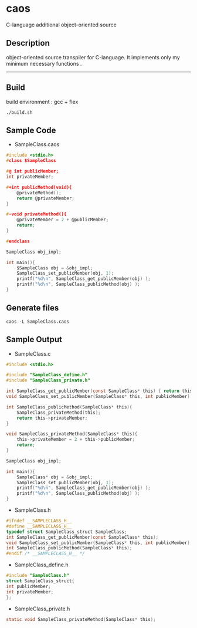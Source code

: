 # caos
C-language additional object-oriented source

## Description
object-oriented source transpiler for C-language.
It implements only my minimum necessary functions .

---
## Build
build environment : gcc + flex

``` ./build.sh ```

## Sample Code

* SampleClass.caos

```c
#include <stdio.h>
#class $SampleClass

#@ int publicMember;
int privateMember;

#+int publicMethod(void){
    @privateMethod();
    return @privateMember;
}

#-void privateMethod(){
    @privateMember = 2 + @publicMember;
    return;
}

#endclass

SampleClass obj_impl;

int main(){
    $SampleClass obj = &obj_impl;
    SampleClass_set_publicMember(obj, 1);
    printf("%d\n", SampleClass_get_publicMember(obj) );
    printf("%d\n", SampleClass_publicMethod(obj) );
}
```

## Generate files
```caos -L SampleClass.caos```

## Sample Output
* SampleClass.c

```c
#include <stdio.h>

#include "SampleClass_define.h"
#include "SampleClass_private.h"

int SampleClass_get_publicMember(const SampleClass* this) { return this->publicMember; }
void SampleClass_set_publicMember(SampleClass* this, int publicMember) { this->publicMember = publicMember; }

int SampleClass_publicMethod(SampleClass* this){
    SampleClass_privateMethod(this);
    return this->privateMember;
}

void SampleClass_privateMethod(SampleClass* this){
    this->privateMember = 2 + this->publicMember;
    return;
}

SampleClass obj_impl;

int main(){
    SampleClass* obj = &obj_impl;
    SampleClass_set_publicMember(obj, 1);
    printf("%d\n", SampleClass_get_publicMember(obj) );
    printf("%d\n", SampleClass_publicMethod(obj) );
}
```

* SampleClass.h

```c
#ifndef __SAMPLECLASS_H__
#define __SAMPLECLASS_H__
typedef struct SampleClass_struct SampleClass;
int SampleClass_get_publicMember(const SampleClass* this);
void SampleClass_set_publicMember(SampleClass* this, int publicMember);
int SampleClass_publicMethod(SampleClass* this);
#endif /* __SAMPLECLASS_H__ */
```

* SampleClass_define.h

```c
#include "SampleClass.h"
struct SampleClass_struct{
int publicMember;
int privateMember;
};
```

* SampleClass_private.h

```c
static void SampleClass_privateMethod(SampleClass* this);
```
